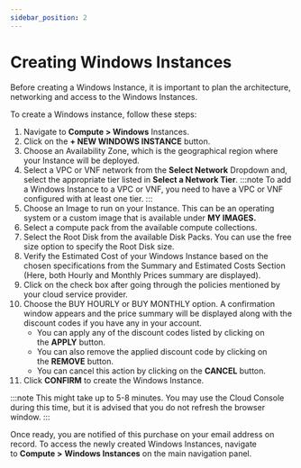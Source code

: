 ```yaml
---
sidebar_position: 2
---
```

# Creating Windows Instances

Before creating a Windows Instance, it is important to plan the architecture, networking and access to the Windows Instances. 

To create a Windows instance, follow these steps:

1. Navigate to **Compute > Windows** Instances.
2. Click on the **+ NEW WINDOWS INSTANCE** button.
3. Choose an Availability Zone, which is the geographical region where your Instance will be deployed. 
4. Select a VPC or VNF network from the **Select Network** Dropdown and, select the appropriate tier listed in **Select a Network Tier**.
	:::note
	To add a Windows Instance to a VPC or VNF, you need to have a VPC or VNF configured with at least one tier.
	:::
5. Choose an Image to run on your Instance. This can be an operating system or a custom image that is available under **MY IMAGES.**
6. Select a compute pack from the available compute collections.
7. Select the Root Disk from the available Disk Packs. You can use the free size option to specify the Root Disk size.
8. Verify the Estimated Cost of your Windows Instance based on the chosen specifications from the Summary and Estimated Costs Section (Here, both Hourly and Monthly Prices summary are displayed).
9. Click on the check box after going through the policies mentioned by your cloud service provider.
10. Choose the BUY HOURLY or BUY MONTHLY option. A confirmation window appears and the price summary will be displayed along with the discount codes if you have any in your account. 
    - You can apply any of the discount codes listed by clicking on the **APPLY** button. 
    - You can also remove the applied discount code by clicking on the **REMOVE** button. 
    - You can cancel this action by clicking on the **CANCEL** button.
11. Click **CONFIRM** to create the Windows Instance.

:::note 
This might take up to 5-8 minutes. You may use the Cloud Console during this time, but it is advised that you do not refresh the browser window.
:::

Once ready, you are notified of this purchase on your email address on record. To access the  newly created Windows Instances, navigate to **Compute >** **Windows Instances** on the main navigation panel.




